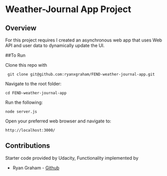 # Weather-Journal App Project

## Overview
For this project requires I created an asynchronous web app that uses Web API and user data to dynamically update the UI.

##To Run

Clone this repo with
```
 git clone git@github.com:ryanxgraham/FEND-weather-journal-app.git
```
Navigate to the root folder:
```
cd FEND-weather-journal-app
```
Run the following:
```
node server.js
```
Open your preferred web browser and navigate to:
```
http://localhost:3000/
```
## Contributions

Starter code provided by Udacity, Functionality implemented by
* Ryan Graham - [Github](https://github.com/ryanxgraham)
